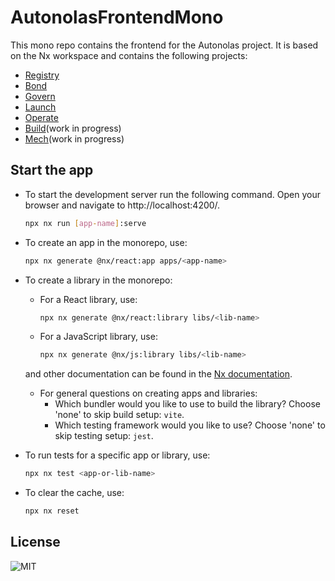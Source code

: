 # AutonolasFrontendMono

This mono repo contains the frontend for the Autonolas project. It is based on the Nx workspace and contains the following projects:
- [Registry](https://registry.olas.network/)
- [Bond](https://bond.olas.network/)
- [Govern](https://govern.olas.network/)
- [Launch](https://launch.olas.network/)
- [Operate](https://operate.olas.network/)
- [Build](https://build.olas.network/)(work in progress)
- [Mech](https://mech.olas.network/)(work in progress)


## Start the app

- To start the development server run the following command. Open your browser and navigate to http://localhost:4200/.
  ```bash
  npx nx run [app-name]:serve
  ```

- To create an app in the monorepo, use:
  ```bash
  npx nx generate @nx/react:app apps/<app-name>
  ```

- To create a library in the monorepo:
  - For a React library, use:
    ```bash
    npx nx generate @nx/react:library libs/<lib-name>
    ```
  - For a JavaScript library, use:
    ```bash
    npx nx generate @nx/js:library libs/<lib-name>
    ```
  and other documentation can be found in the [Nx documentation](https://nx.dev/features/generate-code#generate-code).
  - For general questions on creating apps and libraries:
    - Which bundler would you like to use to build the library? Choose 'none' to skip build setup: `vite`.
    - Which testing framework would you like to use? Choose 'none' to skip testing setup: `jest`.

- To run tests for a specific app or library, use:
  ```bash
  npx nx test <app-or-lib-name>
  ```
- To clear the cache, use:
  ```bash
  npx nx reset
  ```

## License
![MIT](https://img.shields.io/badge/License-MIT-yellow.svg)